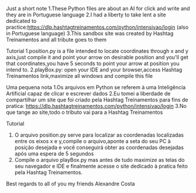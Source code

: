 Just a short note
1.These Python files are about an AI for click and write and they are in Portuguese language
2.I had a liberty to take lent a site dedicated to practice:https://dlp.hashtagtreinamentos.com/python/intensivao/login (also in Portuguese language)
3.This sandbox site was created by Hashtag Treinamentos and all tribute goes to them

Tutorial
1.position.py is a file intended to locate coordinates through x and y axis,just compile it and point your arrow on desirable position and you'll get that coordinates,you have 5 seconds to point your arrow at position you intend to.
2.playBox.py: open your IDE and your browser,access Hashtag Treinamentos link,maximize all windows and compile this file

Uma pequena nota
1.Os arquivos em Python se referem à uma Inteligência Artificial capaz de clicar e escrever dados
2.Eu tomei a liberdade de compartilhar um site que foi criado pela Hashtag Treinamentos para fins de pratica: https://dlp.hashtagtreinamentos.com/python/intensivao/login
3.No que tange ao site,todo o tributo vai para a Hashtag Treinamentos

Tutorial
1. O arquivo position.py serve para localizar as coordenadas localizadas entre os eixos x e y,compile o arquivo,aponte a seta do seu PC à posição desejada e você conseguirá obter as coordenadas desejadas após uma espera de 5 segundos
2. Compile o arquivo playBox.py mas antes de tudo maximize as telas do seu navegador e IDE e finalmente acesse o site dedicado à pratica feito pela Hashtag Treinamentos.

Best regards to all of you my friends
Alexandre Costa
